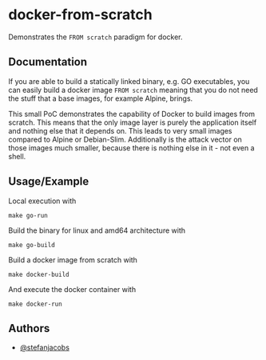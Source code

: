 # docker-from-scratch

Demonstrates the `FROM scratch` paradigm for docker.

## Documentation

If you are able to build a statically linked binary, e.g. GO executables, you can easily build a docker image `FROM scratch` meaning that you do not need the stuff that a base images, for example Alpine, brings.

This small PoC demonstrates the capability of Docker to build images from scratch. This means that the only image layer is purely the application itself and nothing else that it depends on. This leads to very small images compared to Alpine or Debian-Slim. Additionally is the attack vector on those images much smaller, because there is nothing else in it - not even a shell.

## Usage/Example

Local execution with

    make go-run

Build the binary for linux and amd64 architecture with

    make go-build

Build a docker image from scratch with

    make docker-build

And execute the docker container with

    make docker-run

## Authors

- [@stefanjacobs](https://git.tech.rz.db.de/StefanJacobs)
